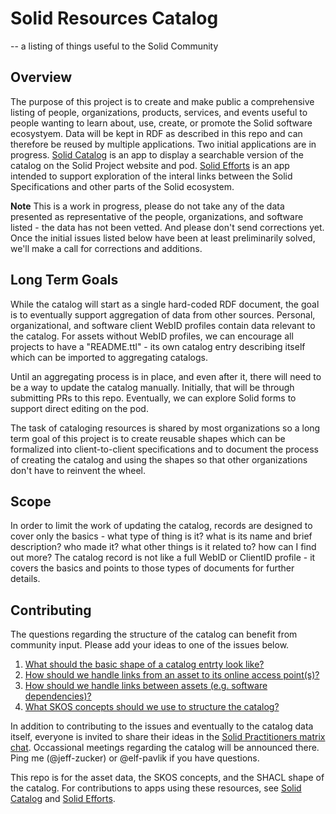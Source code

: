 # Solid Resources Catalog

-- a listing of things useful to the Solid Community

## Overview

The purpose of this project is to create and make public a comprehensive listing of people, organizations, products, services, and events useful to people wanting to learn about, use, create, or promote the Solid software ecosystyem.  Data will be kept in RDF as described in this repo and can therefore be reused by multiple applications.  Two initial applications are in progress. [Solid Catalog](https://github.com/solid-contrib/catalog) is an app to display a searchable version of the catalog on the Solid Project website and pod. [Solid Efforts](https://github.com/elf-pavlik/solid-efforts) is an app intended to support exploration of the interal links between the Solid Specifications and other parts of the Solid ecosystem. 

**Note** This is a work in progress, please do not take any of the data presented as representative of the people, organizations, and software listed - the data has not been vetted.  And please don't send corrections yet. Once the initial issues listed below have been at least preliminarily solved, we'll make a call for corrections and additions.

## Long Term Goals

While the catalog will start as a single hard-coded RDF document, the goal is to eventually support aggregation of data from other sources.  Personal, organizational, and software client WebID profiles contain data relevant to the catalog.  For assets without WebID profiles, we can encourage all projects to have a "README.ttl" - its own catalog entry describing itself which can be imported to aggregating catalogs.

Until an aggregating process is in place, and even after it, there will need to be a way to update the catalog manually.  Initially, that will be through submitting PRs to this repo.  Eventually, we can explore Solid forms to support direct editing on the pod.

The task of cataloging resources is shared by most organizations so a long term goal of this project is to create reusable shapes which can be formalized into client-to-client specifications and to document the process of creating the catalog and using the shapes so that other organizations don't have to reinvent the wheel.

## Scope

In order to limit the work of updating the catalog, records are designed to cover only the basics - what type of thing is it? what is its name and brief description? who made it? what other things is it related to? how can I find out more?  The catalog record is not like a full WebID or ClientID profile - it covers the basics and points to those types of documents for further details.

## Contributing

The questions regarding the structure of the catalog can benefit from community input.  Please add your ideas to one of the issues below.

1. [What should the basic shape of a catalog entrty look like?](./issues/1)
2. [How should we handle links from an asset to its online access point(s)?](./issues/2)
3. [How should we handle links between assets (e.g. software dependencies)?](./issues/3)
4. [What SKOS concepts should we use to structure the catalog?](./issues/4)

In addition to contributing to the issues and eventually to the catalog data itself, everyone is invited to share their ideas in the [Solid Practitioners matrix chat](https://matrix.to/#/#solid-practitioners:matrix.org).  Occassional meetings regarding the catalog will be announced there. Ping me (@jeff-zucker) or @elf-pavlik if you have questions.

This repo is for the asset data, the SKOS concepts, and the SHACL shape of the catalog.  For contributions to apps using these resources, see [Solid Catalog](https://github.com/solid-contrib/catalog) and [Solid Efforts](https://github.com/elf-pavlik/solid-efforts).
